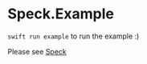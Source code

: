 Speck.Example
===============

`swift run example` to run the example :)

Please see [Speck](https://github.com/bppr/Speck)
